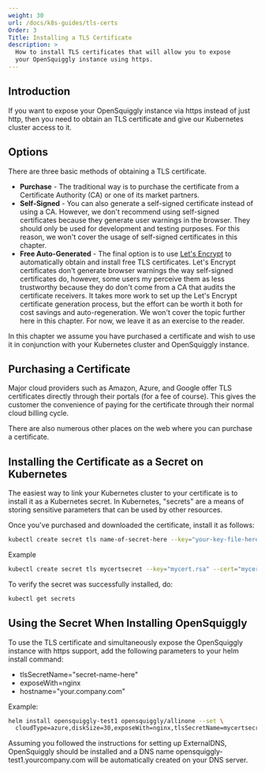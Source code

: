 ```yaml
---
weight: 30
url: /docs/k8s-guides/tls-certs
Order: 3
Title: Installing a TLS Certificate
description: >
  How to install TLS certificates that will allow you to expose
  your OpenSquiggly instance using https.
---
```


## Introduction

If you want to expose your OpenSquiggly instance via https instead of
just http, then you need to obtain an TLS certificate and give our 
Kubernetes cluster access to it.

## Options

There are three basic methods of obtaining a TLS certificate. 

* __Purchase__ - The traditional way is to purchase the certificate from a Certificate Authority (CA) or
one of its market partners.
* __Self-Signed__ - You can also generate a self-signed certificate instead of using a CA. However,
  we don't recommend using self-signed certificates because they generate user warnings in the
  browser. They should only be used for development and testing purposes. For this reason, we won't cover
  the usage of self-signed certificates in this chapter.
* __Free Auto-Generated__ - The final option is to use <a href="https://letsencrypt.org" target="_blank">Let's Encrypt</a>
  to automatically obtain and install free TLS certificates. Let's Encrypt certificates don't generate browser
  warnings the way self-signed certificates do, however, some users my perceive them as less trustworthy because
  they do don't come from a CA that audits the certificate receivers. It takes more work to set up the Let's Encrypt
  certificate generation process, but the effort can be worth it both for cost savings and auto-regeneration. We
  won't cover the topic further here in this chapter. For now, we leave it as an exercise to the reader.
  
In this chapter we assume you have purchased a certificate and wish to use it in conjunction with your
Kubernetes cluster and OpenSquiggly instance.

## Purchasing a Certificate

Major cloud providers such as Amazon, Azure, and Google offer TLS certificates
directly through their portals (for a fee of course). This gives the customer
the convenience of paying for the certificate through their normal cloud
billing cycle.

There are also numerous other places on the web where you can purchase a 
certificate.

## Installing the Certificate as a Secret on Kubernetes

The easiest way to link your Kubernetes cluster to your certificate is to install
it as a Kubernetes secret. In Kubernetes, "secrets" are a means of storing sensitive
parameters that can be used by other resources.

Once you've purchased and downloaded the certificate, install it as follows:

```bash
kubectl create secret tls name-of-secret-here --key="your-key-file-here" --cert="your-cert-file-here"
```

Example

```bash
kubectl create secret tls mycertsecret --key="mycert.rsa" --cert="mycert.crt"
```

To verify the secret was successfully installed, do:

```bash
kubectl get secrets
```

## Using the Secret When Installing OpenSquiggly

To use the TLS certificate and simultaneously expose the OpenSquiggly instance with
https support, add the following parameters to your helm install command:

* tlsSecretName="secret-name-here"
* exposeWith=nginx
* hostname="your.company.com"

Example:

```bash
helm install opensquiggly-test1 opensquiggly/allinone --set \
  cloudType=azure,diskSize=30,exposeWith=nginx,tlsSecretName=mycertsecret,hostname="opensquiggly-test1.yourcompany.com"
```

Assuming you followed the instructions for setting up ExternalDNS, OpenSquiggly should be installed and a
DNS name opensquiggly-test1.yourcompany.com will be automatically created on your DNS server.